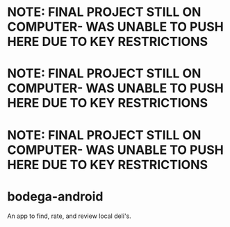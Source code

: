 # NOTE: FINAL PROJECT STILL ON COMPUTER- WAS UNABLE TO PUSH HERE DUE TO KEY RESTRICTIONS
# NOTE: FINAL PROJECT STILL ON COMPUTER- WAS UNABLE TO PUSH HERE DUE TO KEY RESTRICTIONS
# NOTE: FINAL PROJECT STILL ON COMPUTER- WAS UNABLE TO PUSH HERE DUE TO KEY RESTRICTIONS

# bodega-android
An app to find, rate, and review local deli's.


